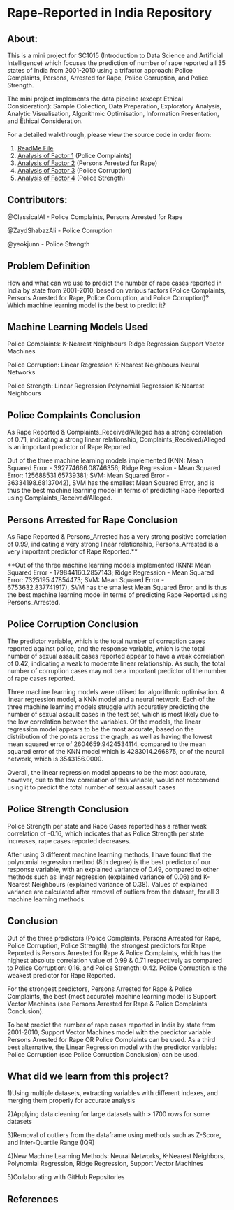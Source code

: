 # Rape-Reported in India Repository

## About:
This is a mini project for SC1015 (Introduction to Data Science and Artificial Intelligence) which focuses the prediction of number of rape reported all 35 states of India from 2001-2010 using a trifactor approach: Police Complaints, Persons, Arrested for Rape, Police Corruption, and Police Strength. 

The mini project implements the data pipeline (except Ethical Consideration): Sample Collection, Data Preparation, Exploratory Analysis, Analytic Visualisation, Algorithmic Optimisation, Information Presentation, and Ethical Consideration.

For a detailed walkthrough, please view the source code in order from:
1. [ReadMe File](https://github.com/ZaydShabazAli/SC1015MiniProject/blob/main/README.md)
2. [Analysis of Factor 1](https://github.com/ZaydShabazAli/SC1015MiniProject/blob/main/Police_Complaints_Barnabas.ipynb) (Police Complaints)
3. [Analysis of Factor 2](https://github.com/ZaydShabazAli/SC1015MiniProject/blob/main/Persons_Arrested_For_Rape_Barnabas.ipynb) (Persons Arrested for Rape)
4. [Analysis of Factor 3](https://github.com/ZaydShabazAli/SC1015MiniProject/blob/main/Police_Corruption_Zayd.ipynb) (Police Corruption)
5. [Analysis of Factor 4](https://github.com/ZaydShabazAli/SC1015MiniProject/blob/main/Police_Strength_KeJun.ipynb) (Police Strength)


## Contributors:
@ClassicalAI - Police Complaints, Persons Arrested for Rape

@ZaydShabazAli -  Police Corruption

@yeokjunn - Police Strength

## Problem Definition
How and what can we use to predict the number of rape cases reported in India by state from 2001-2010, based on various factors (Police Complaints, Persons Arrested for Rape, Police Corruption, and Police Corruption)?
Which machine learning model is the best to predict it?

## Machine Learning Models Used
Police Complaints:
K-Nearest Neighbours
Ridge Regression
Support Vector Machines

Police Corruption:
Linear Regression
K-Nearest Neighbours
Neural Networks

Police Strength:
Linear Regression
Polynomial Regression
K-Nearest Neighbours

## Police Complaints Conclusion
As Rape Reported & Complaints_Received/Alleged has a strong correlation of 0.71, indicating a strong linear relationship, Complaints_Received/Alleged is an important predictor of Rape Reported.

Out of the three machine learning models implemented (KNN: Mean Squared Error - 392774666.08746356; Ridge Regression - Mean Squared Error: 125688531.65739381; SVM: Mean Squared Error - 36334198.68137042), SVM has the smallest Mean Squared Error, and is thus the best machine learning model in terms of predicting Rape Reported using Complaints_Received/Alleged.

## Persons Arrested for Rape Conclusion
As Rape Reported & Persons_Arrested has a very strong positive correlation of 0.99, indicating a very strong linear relationship, Persons_Arrested is a very important predictor of Rape Reported.**

**Out of the three machine learning models implemented (KNN: Mean Squared Error - 179844160.2857143; Ridge Regression - Mean Squared Error: 7325195.47854473; SVM: Mean Squared Error - 6753632.837741917), SVM has the smallest Mean Squared Error, and is thus the best machine learning model in terms of predicting Rape Reported using Persons_Arrested.

## Police Corruption Conclusion

The predictor variable, which is the total number of corruption cases reported against police, and the response variable, which is the total number of sexual assault cases reported appear to have a weak correlation of 0.42, indicating a weak to moderate linear relationship. As such, the total number of corruption cases may not be a important predictor of the number of rape cases reported.
    
Three machine learning models were utilised for algorithmic optimisation. A linear regression model, a KNN model and a neural network. Each of the three machine learning models struggle with accuratley predicting the number of sexual assault cases in the test set, which is most likely due to the low correlation between the variables. Of the models, the linear regression model appears to be the most accurate, based on the distribution of the points across the graph, as well as having the lowest mean squared error of 2604659.9424534114, compared to the mean squared error of the KNN model which is 4283014.266875, or of the neural network, which is 3543156.0000.
    
Overall, the linear regression model appears to be the most accurate, however, due to the low correlation of this variable, would not reccomend using it to predict the total number of sexual assault cases

## Police Strength Conclusion
Police Strength per state and Rape Cases reported has a rather weak correlation of -0.16, which indicates that as Police Strength per state increases, rape cases reported decreases.

After using 3 different machine learning methods, I have found that the polynomial regression method (8th degree) is the best predictor of our response variable, with an explained variance of 0.49, compared to other methods such as linear regression (explained variance of 0.06) and K-Nearest Neighbours (explained variance of 0.38). Values of explained variance are calculated after removal of outliers from the dataset, for all 3 machine learning methods.

## Conclusion
Out of the three predictors (Police Complaints, Persons Arrested for Rape, Police Corruption, Police Strength), the strongest predictors for Rape Reported is Persons Arrested for Rape & Police Complaints, which has the highest absolute correlation value of 0.99 & 0.71 respectively as compared to Police Corruption: 0.16, and Police Strength: 0.42. Police Corruption is the weakest predictor for Rape Reported.

For the strongest predictors, Persons Arrested for Rape & Police Complaints, the best (most accurate) machine learning model is Support Vector Machines (see Persons Arrested for Rape & Police Complaints Conclusion). 

To best predict the number of rape cases reported in India by state from 2001-2010, Support Vector Machines model with the predictor variable: Persons Arrested for Rape OR Police Complaints can be used. As a third best alternative, the Linear Regression model with the predictor variable: Police Corruption (see Police Corruption Conclusion) can be used. 

## What did we learn from this project?
1)Using multiple datasets, extracting variables with different indexes, and merging them properly for accurate analysis

2)Applying data cleaning for large datasets with > 1700 rows for some datasets

3)Removal of outliers from the dataframe using methods such as Z-Score, and Inter-Quartile Range (IQR)

4)New Machine Learning Methods:
Neural Networks, K-Nearest Neighbors, Polynomial Regression, Ridge Regression, Support Vector Machines

5)Collaborating with GitHub Repositories

## References

